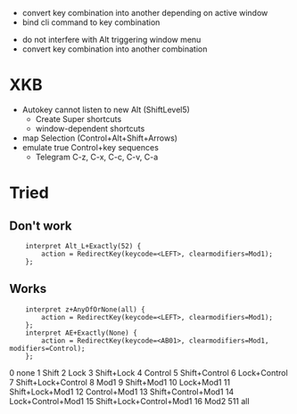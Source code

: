 - convert key combination into another depending on active window
- bind cli command to key combination
+ do not interfere with Alt triggering window menu
+ convert key combination into another combination

# XKB
- Autokey cannot listen to new Alt (ShiftLevel5)
  - Create Super shortcuts
  - window-dependent shortcuts
- map Selection (Control+Alt+Shift+Arrows)
- emulate true Control+key sequences
  - Telegram C-z, C-x, C-c, C-v, C-a

# Tried
## Don't work
        interpret Alt_L+Exactly(52) {
            action = RedirectKey(keycode=<LEFT>, clearmodifiers=Mod1);
        };

## Works
        interpret z+AnyOfOrNone(all) {
            action = RedirectKey(keycode=<LEFT>, clearmodifiers=Mod1);
        };
        interpret AE+Exactly(None) {
            action = RedirectKey(keycode=<AB01>, clearmodifiers=Mod1, modifiers=Control);
        };

0 none
1 Shift
2 Lock
3 Shift+Lock
4 Control
5 Shift+Control
6 Lock+Control
7 Shift+Lock+Control
8 Mod1
9 Shift+Mod1
10 Lock+Mod1
11 Shift+Lock+Mod1
12 Control+Mod1
13 Shift+Control+Mod1
14 Lock+Control+Mod1
15 Shift+Lock+Control+Mod1
16 Mod2
511 all